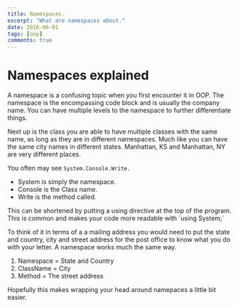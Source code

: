 ```yaml
---
title: Namespaces.
excerpt: "What are namespaces about."
date: 2016-06-01
tags: [oop]
comments: true
---
```

<h1>Namespaces explained</h1>

<p>A namespace is a confusing topic when you first encounter it in OOP. The namespace is the encompassing code block and is usually the company name. You can have multiple levels to the namespace to further differentiate things.</p>
<p>
Next up is the class you are able to have multiple classes with the same name, as long as they are in different namespaces. Much like you can have the same city names in different states. Manhattan, KS and Manhattan, NY are very different places.
</p>

You often may see `System.Console.Write.` 
<ul>
  <li>System is simply the namespace.</li>
  <li>Console is the Class name.</li>
  <li>Write is the method called.</li>
</ul>

<p>This can be shortened by putting a using directive at the top of the program. This is common and makes your code more readable with `using System;` </p>

<p>To think of it in terms of a a mailing address you would need to put the state and country, city and street address for the post office to know what you do with your letter. A namespace works much the same way.</p>
<ol>
  <li>Namespace = State and Country</li>
  <li>ClassName = City</li>
  <li>Method = The street address</li>
</ol>

<p>Hopefully this makes wrapping your head around namepaces a little bit easier.</p>
